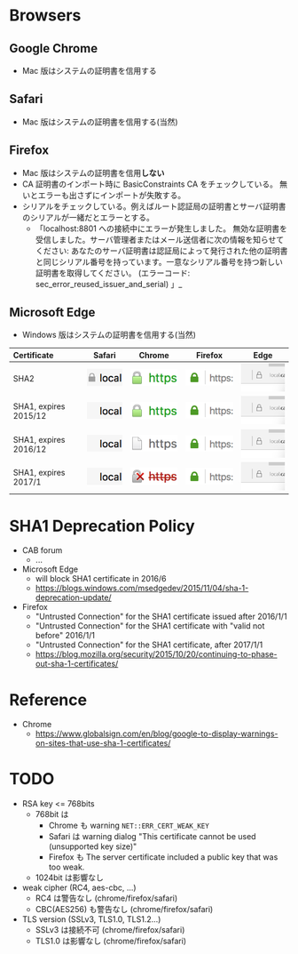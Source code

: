 # Browsers

## Google Chrome
- Mac 版はシステムの証明書を信用する

## Safari
- Mac 版はシステムの証明書を信用する(当然)

## Firefox
- Mac 版はシステムの証明書を信用**しない**
- CA 証明書のインポート時に BasicConstraints CA をチェックしている。
  無いとエラーも出さずにインポートが失敗する。
- シリアルをチェックしている。例えばルート認証局の証明書とサーバ証明書のシリアルが一緒だとエラーとする。
  - 「localhost:8801 への接続中にエラーが発生しました。 無効な証明書を受信しました。サーバ管理者またはメール送信者に次の情報を知らせてください: あなたのサーバ証明書は認証局によって発行された他の証明書と同じシリアル番号を持っています。一意なシリアル番号を持つ新しい証明書を取得してください。 (エラーコード: sec_error_reused_issuer_and_serial) 」_

## Microsoft Edge
- Windows 版はシステムの証明書を信用する(当然)


|  Certificate   | Safari | Chrome | Firefox | Edge |
|:---------------|--------|--------|---------|------|
| SHA2                  | ![green](https://github.com/tsahara/padlocks/raw/master/safari-padlock.png)   | ![green](https://github.com/tsahara/padlocks/raw/master/chrome-green.png)     | ![green](https://github.com/tsahara/padlocks/raw/master/firefox-green.png)    | ![gray](https://github.com/tsahara/padlocks/raw/master/edge-gray.png) |
| SHA1, expires 2015/12 | ![space](https://github.com/tsahara/padlocks/raw/master/safari-no-mark.png)   | ![green](https://github.com/tsahara/padlocks/raw/master/chrome-green.png)     | ![green](https://github.com/tsahara/padlocks/raw/master/firefox-green.png)    | ![gray](https://github.com/tsahara/padlocks/raw/master/edge-gray.png) |
| SHA1, expires 2016/12 | ![space](https://github.com/tsahara/padlocks/raw/master/safari-no-mark.png)   | ![gray](https://github.com/tsahara/padlocks/raw/master/chrome-gray.png)       | ![green](https://github.com/tsahara/padlocks/raw/master/firefox-green.png)    | ![gray](https://github.com/tsahara/padlocks/raw/master/edge-gray.png) |
| SHA1, expires 2017/1  | ![space](https://github.com/tsahara/padlocks/raw/master/safari-no-mark.png)   | ![red](https://github.com/tsahara/padlocks/raw/master/chrome-red-x.png)       | ![green](https://github.com/tsahara/padlocks/raw/master/firefox-green.png)    | ![gray](https://github.com/tsahara/padlocks/raw/master/edge-gray.png) |


# SHA1 Deprecation Policy
- CAB forum
  - ...
- Microsoft Edge
  - will block SHA1 certificate in 2016/6
  - https://blogs.windows.com/msedgedev/2015/11/04/sha-1-deprecation-update/
- Firefox
  - "Untrusted Connection" for the SHA1 certificate issued after 2016/1/1
  - "Untrusted Connection" for the SHA1 certificate with "valid not before"
    2016/1/1
  - "Untrusted Connection" for the SHA1 certificate, after 2017/1/1
  - https://blog.mozilla.org/security/2015/10/20/continuing-to-phase-out-sha-1-certificates/

# Reference
- Chrome
  - https://www.globalsign.com/en/blog/google-to-display-warnings-on-sites-that-use-sha-1-certificates/

# TODO
- RSA key &lt;= 768bits
  - 768bit は
    - Chrome も warning `NET::ERR_CERT_WEAK_KEY`
    - Safari は warning dialog
      "This certificate cannot be used (unsupported key size)"
    - Firefox も The server certificate included a public key that was too weak.
  - 1024bit は影響なし
- weak cipher (RC4, aes-cbc, ...)
  - RC4 は警告なし (chrome/firefox/safari)
  - CBC(AES256) も警告なし (chrome/firefox/safari)
- TLS version (SSLv3, TLS1.0, TLS1.2...)
  - SSLv3 は接続不可 (chrome/firefox/safari)
  - TLS1.0 は影響なし (chrome/firefox/safari)
